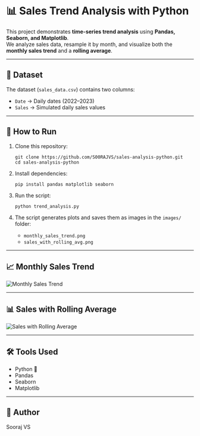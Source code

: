 # 📊 Sales Trend Analysis with Python

This project demonstrates **time-series trend analysis** using **Pandas, Seaborn, and Matplotlib**.  
We analyze sales data, resample it by month, and visualize both the **monthly sales trend** and a **rolling average**.

---

## 📂 Dataset
The dataset (`sales_data.csv`) contains two columns:
- `Date` → Daily dates (2022–2023)
- `Sales` → Simulated daily sales values

---

## 🚀 How to Run
1. Clone this repository:
   ```
   git clone https://github.com/S00RAJVS/sales-analysis-python.git
   cd sales-analysis-python
   ````


2. Install dependencies:

   ```
   pip install pandas matplotlib seaborn
   ```

3. Run the script:

   ```
   python trend_analysis.py
   ```

4. The script generates plots and saves them as images in the `images/` folder:

   * `monthly_sales_trend.png`
   * `sales_with_rolling_avg.png`

---

## 📈 Monthly Sales Trend

![Monthly Sales Trend](images/monthly_sales_trend.png)

---

## 📊 Sales with Rolling Average

![Sales with Rolling Average](images/sales_with_rolling_avg.png)

---

## 🛠 Tools Used

* Python 🐍
* Pandas
* Seaborn
* Matplotlib

---

## 👤 Author

Sooraj VS
